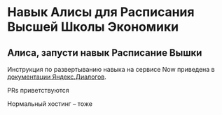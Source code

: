 # Навык Алисы для Расписания Высшей Школы Экономики
## Алиса, запусти навык Расписание Вышки

Инструкция по развертыванию навыка на сервисе Now приведена в [документации Яндекс.Диалогов](https://tech.yandex.ru/dialogs/alice/doc/quickstart-python-docpage/).

PRs приветствуются

Нормальный хостинг – тоже
